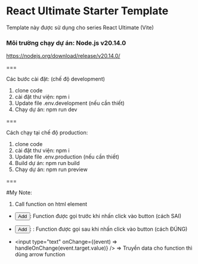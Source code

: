 # React Ultimate Starter Template
Template này được sử dụng cho series React Ultimate (Vite)

### Môi trường chạy dự án: Node.js v20.14.0
https://nodejs.org/download/release/v20.14.0/

===

Các bước cài đặt: (chế độ development)
1. clone code
2. cài đặt thư viện: npm i
3. Update file .env.development (nếu cần thiết)
4. Chạy dự án: npm run dev

===

Cách chạy tại chế độ production:
1. clone code
2. cài đặt thư viện: npm i
3. Update file .env.production (nếu cần thiết)
4. Build dự án: npm run build
5. Chạy dự án: npm run preview

===

#My Note:
1. Call function on html element
  - <button onClick={handleClick()}>Add</button>: Function được gọi trước khi nhấn click vào button (cách SAI)
  - <button onClick={handleClick}>Add</button>: : Function được gọi sau khi nhấn click vào button (cách ĐÚNG)

  - <input type="text" onChange={(event) => handleOnChange(event.target.value)} />
    => Truyền data cho function thì dùng arrow function